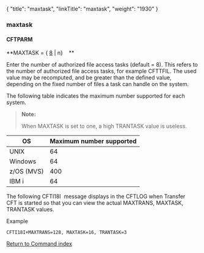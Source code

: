 {
    "title": "maxtask",
    "linkTitle": "maxtask",
    "weight": "1930"
}<span id="maxtask"></span>

### maxtask

#### CFTPARM

**MAXTASK = { <u>8</u>
| n}    **

Enter the number of authorized file access tasks (default = 8). This refers to the number of authorized file access tasks, for example CFTTFIL. The used value may be recomputed, and be greater than the defined value, depending on the fixed number of files a task can handle on the system.

The following table indicates the maximum number supported for each
system.

> **Note:**
>
> When MAXTASK is set to one, a high TRANTASK value is useless.


| OS  | Maximum number supported  |
| --- | --- |
|  UNIX  |  64  |
|  Windows  |  64  |
|  z/OS (MVS)  |  400  |
|  IBM i  |  64  |


The following CFTI18I  message displays in the CFTLOG when Transfer CFT is started so that you can view the actual MAXTRANS, MAXTASK, TRANTASK values.

Example

```
CFTI18I+MAXTRANS=128, MAXTASK=16, TRANTASK=3
```

[Return to Command index](../../)

